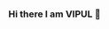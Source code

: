 ### Hi there I am VIPUL 👋

<!--
**vipulgupta22/vipulgupta22** is a ✨ _special_ ✨ repository because its `README.md` (this file) appears on your GitHub profile.

## I am a Student

# 🔭 I’m currently working on my skills
# 🌱 I’m currently learning Web Designing
# 💬 Don't Ask me about anything😄
# ⚡ Fun fact: I am very Lazy
-->
